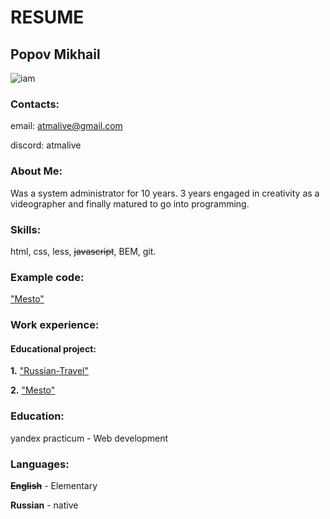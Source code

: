                                      
# RESUME
## Popov Mikhail
![iam](./assets/img/iam.jpg)


### Contacts:
email: atmalive@gmail.com

discord: atmalive


### About Me:
Was a system administrator for 10 years.
3 years engaged in creativity as a videographer and finally matured to go into programming.


### Skills:
html, css, less, ~~javascript~~, BEM, git.


### Example code:
["Mesto"](https://github.com/atmalive/mesto)


### Work experience:
#### Educational project:
**1.** ["Russian-Travel"](https://github.com/atmalive/russian-travel)

**2.** ["Mesto"](https://github.com/atmalive/mesto)


### Education:
yandex practicum - Web development


### Languages:
~~**English**~~ - Elementary


**Russian** - native